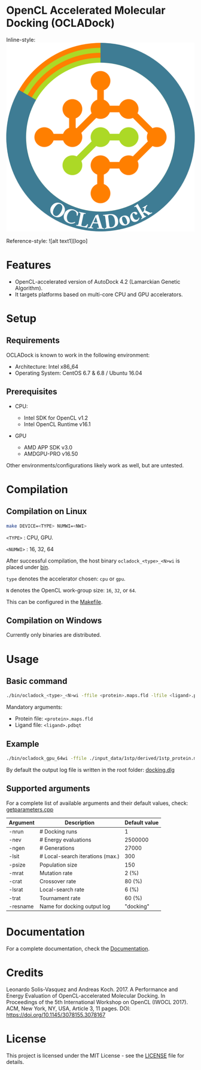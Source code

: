 OpenCL Accelerated Molecular Docking (OCLADock)
===============================================

Inline-style:
![alt text](logo.png)

Reference-style:
![alt text1][logo]


# Features

* OpenCL-accelerated version of AutoDock 4.2 (Lamarckian Genetic Algorithm).
* It targets platforms based on multi-core CPU and GPU accelerators.

# Setup
## Requirements
OCLADock is known to work in the following environment:

* Architecture: Intel x86_64
* Operating System: CentOS 6.7 & 6.8 / Ubuntu 16.04

## Prerequisites
* CPU:
	* Intel SDK for OpenCL v1.2
	* Intel OpenCL Runtime v16.1

* GPU
	* AMD APP SDK v3.0
	* AMDGPU-PRO v16.50

Other environments/configurations likely work as well, but are untested.

# Compilation

## Compilation on Linux
```zsh
make DEVICE=<TYPE> NUMWI=<NWI>
```
`<TYPE>` : CPU, GPU.

`<NUMWI>` : 16, 32, 64

After successful compilation, the host binary `ocladock_<type>_<N>wi` is placed under [bin](./bin).

`type` denotes the accelerator chosen: `cpu` or `gpu`.

`N` denotes the OpenCL work-group size: `16`, `32`, or `64`.

This can be configured in the [Makefile](Makefile).

## Compilation on Windows

Currently only binaries are distributed.

# Usage

## Basic command
```zsh
./bin/ocladock_<type>_<N>wi -ffile <protein>.maps.fld -lfile <ligand>.pdbqt -nrun <nruns>
```
Mandatory arguments:
* Protein file: `<protein>.maps.fld`
* Ligand file:  `<ligand>.pdbqt`

## Example
```zsh
./bin/ocladock_gpu_64wi -ffile ./input_data/1stp/derived/1stp_protein.maps.fld -lfile ./input_data/1stp/derived/1stp_ligand.pdbqt -nrun 10
```
By default the output log file is written in the root folder: [docking.dlg](docking.dlg)

## Supported arguments
For a complete list of available arguments and their default values, check: [getparameters.cpp](host/src/getparameters.cpp)

| Argument | Description                  | Default value |
|----------|------------------------------|---------------|
| -nrun    | # Docking runs               | 1             |
| -nev     | # Energy evaluations         | 2500000       |
| -ngen    | # Generations                | 27000         |
| -lsit    | # Local-search iterations (max.) | 300       |
| -psize   | Population size              | 150           |
| -mrat    | Mutation rate                | 2 (%)         |
| -crat    | Crossover rate               | 80 (%)        |
| -lsrat   | Local-search rate            | 6 (%)         |
| -trat    | Tournament rate              | 60 (%)        |
| -resname | Name for docking output log  | "docking"     |

# Documentation

For a complete documentation, check the [Documentation](doc/readme/home.md).

# Credits

Leonardo Solis-Vasquez and Andreas Koch. 2017. A Performance and Energy Evaluation of OpenCL-accelerated Molecular Docking. In Proceedings of the 5th International Workshop on OpenCL (IWOCL 2017). ACM, New York, NY, USA, Article 3, 11 pages. DOI: https://doi.org/10.1145/3078155.3078167

# License

This project is licensed under the MIT License - see the [LICENSE](LICENSE) file for details.
